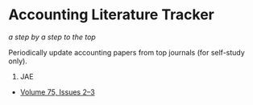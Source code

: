 # Accounting Literature Tracker
*a step by a step to the top*

Periodically update accounting papers from top journals (for self-study only).

1. JAE
  - [Volume 75, Issues 2–3](https://www.notion.so/8e32202b0c2d488bafc083a59cbc9db8?v=129c25f6b41c4601b659027ebecc9dac&pvs=4)
